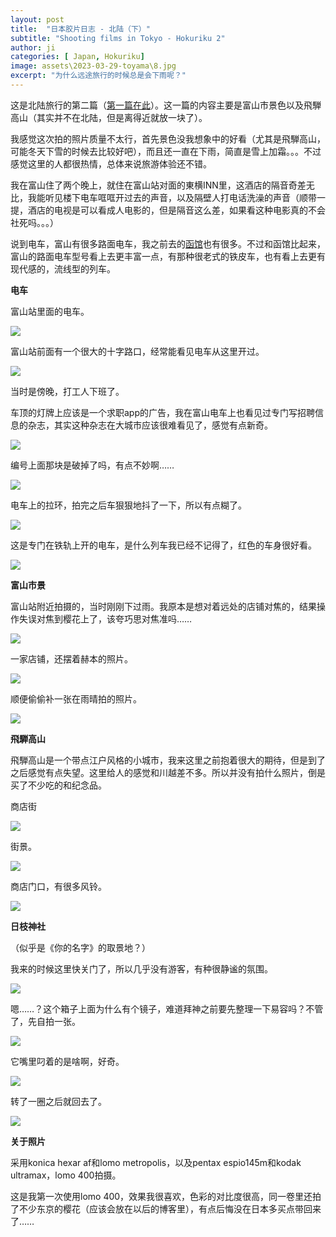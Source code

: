```yaml
---
layout: post
title:  "日本胶片日志 - 北陆（下）"
subtitle: "Shooting films in Tokyo - Hokuriku 2"
author: ji
categories: [ Japan, Hokuriku]
image: assets\2023-03-29-toyama\8.jpg
excerpt: "为什么远途旅行的时候总是会下雨呢？"
---
```




这是北陆旅行的第二篇（[第一篇在此](https://photoji.github.io/film-hokuriku/)）。这一篇的内容主要是富山市景色以及飛騨高山（其实并不在北陆，但是离得近就放一块了）。

我感觉这次拍的照片质量不太行，首先景色没我想象中的好看（尤其是飛騨高山，可能冬天下雪的时候去比较好吧），而且还一直在下雨，简直是雪上加霜。。。不过感觉这里的人都很热情，总体来说旅游体验还不错。

我在富山住了两个晚上，就住在富山站对面的東横INN里，这酒店的隔音奇差无比，我能听见楼下电车哐哐开过去的声音，以及隔壁人打电话洗澡的声音（顺带一提，酒店的电视是可以看成人电影的，但是隔音这么差，如果看这种电影真的不会社死吗。。。）

说到电车，富山有很多路面电车，我之前去的[函馆](https://photoji.github.io/film-hakodate/)也有很多。不过和函馆比起来，富山的路面电车型号看上去更丰富一点，有那种很老式的铁皮车，也有看上去更有现代感的，流线型的列车。



**电车**

富山站里面的电车。

![](..\assets\2023-03-29-toyama\000002.jpg)



富山站前面有一个很大的十字路口，经常能看见电车从这里开过。

![](E:\photoji.github.io\assets\2023-03-29-toyama\000004.jpg)



当时是傍晚，打工人下班了。

车顶的灯牌上应该是一个求职app的广告，我在富山电车上也看见过专门写招聘信息的杂志，其实这种杂志在大城市应该很难看见了，感觉有点新奇。

![](..\assets\2023-03-29-toyama\000006.jpg)



编号上面那块是破掉了吗，有点不妙啊……

![](..\assets\2023-03-29-toyama\000064.jpg)



电车上的拉环，拍完之后车狠狠地抖了一下，所以有点糊了。

![](..\assets\2023-03-29-toyama\000066.jpg)



这是专门在铁轨上开的电车，是什么列车我已经不记得了，红色的车身很好看。

![](..\assets\2023-03-29-toyama\000037.jpg)



**富山市景**



富山站附近拍摄的，当时刚刚下过雨。我原本是想对着远处的店铺对焦的，结果操作失误对焦到樱花上了，该夸巧思对焦准吗……

![](..\assets\2023-03-29-toyama\000003.jpg)



一家店铺，还摆着赫本的照片。

![](..\assets\2023-03-29-toyama\000063.jpg)



顺便偷偷补一张在雨晴拍的照片。

![](..\assets\2023-03-29-toyama\000041.jpg)



**飛騨高山**

飛騨高山是一个带点江户风格的小城市，我来这里之前抱着很大的期待，但是到了之后感觉有点失望。这里给人的感觉和川越差不多。所以并没有拍什么照片，倒是买了不少吃的和纪念品。



商店街

![](..\assets\2023-03-29-toyama\3.jpg)



街景。



![](..\assets\2023-03-29-toyama\11.jpg)



商店门口，有很多风铃。

![](..\assets\2023-03-29-toyama\9.jpg)



**日枝神社**

（似乎是《你的名字》的取景地？）

我来的时候这里快关门了，所以几乎没有游客，有种很静谧的氛围。

![](..\assets\2023-03-29-toyama\4.jpg)



嗯……？这个箱子上面为什么有个镜子，难道拜神之前要先整理一下易容吗？不管了，先自拍一张。

![](..\assets\2023-03-29-toyama\10.jpg)



它嘴里叼着的是啥啊，好奇。

![](..\assets\2023-03-29-toyama\8.jpg)



转了一圈之后就回去了。

![](..\assets\2023-03-29-toyama\7.jpg)



**关于照片**

采用konica hexar af和lomo metropolis，以及pentax espio145m和kodak ultramax，lomo 400拍摄。

这是我第一次使用lomo 400，效果我很喜欢，色彩的对比度很高，同一卷里还拍了不少东京的樱花（应该会放在以后的博客里），有点后悔没在日本多买点带回来了……
